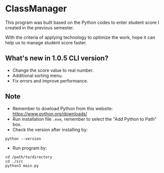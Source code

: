 # ClassManager 
This program was built based on the Python codes to enter student score I created in the previous semester.

With the criteria of applying technology to optimize the work, hope it can help us to manage student score faster.

## What's new in 1.0.5 CLI version?
- Change the score value to real number.
- Additional sorting menu.
- Fix errors and improve performance.

## Note
- Remember to dowload Python from this website: https://www.python.org/downloads/
- Run  installation file `.exe`, remember to select the "Add Python to Path" box.
- Check the version after installing by:
```
python --version
```
- Run program by:
``` 
cd /path/to/directory
cd ./src
python3 main.py
```